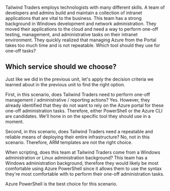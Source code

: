 Tailwind Traders employs technologists with many different skills.  A team of developers and admins build and maintain a collection of intranet applications that are vital to the business.  This team has a strong background in Windows development and network administration.  They moved their applications to the cloud and need a way to perform one-off testing, management, and administrative tasks on their intranet environment.  They quickly realized that managing Azure from the Portal takes too much time and is not repeatable.  Which tool should they use for one-off tasks?

## Which service should we choose?

Just like we did in the previous unit, let's apply the decision criteria we learned about in the previous unit to find the right option.

First, in this scenario, does Tailwind Traders need to perform one-off management / administrative / reporting actions?  Yes. However, they already identified that they do not want to rely on the Azure portal for these one-off administration tasks.  Therefore, either PowerShell or the Azure CLI are candidates.  We'll hone in on the specific tool they should use in a moment.

Second, in this scenario, does Tailwind Traders need a repeatable and reliable means of deploying their entire infrastructure?  No, not in this scenario.  Therefore, ARM templates are not the right choice.

When scripting, does this team at Tailwind Traders come from a Windows administration or Linux administration background?  This team has a Windows administration background, therefore they would likely be most comfortable using Azure PowerShell since it allows them to use the syntax they're most comfortable with to perform their one-off administration tasks.

Azure PowerShell is the best choice for this scenario.